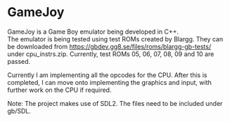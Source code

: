 # GameJoy
GameJoy is a Game Boy emulator being developed in C++.  
The emulator is being tested using test ROMs created by Blargg. They can be downloaded from https://gbdev.gg8.se/files/roms/blargg-gb-tests/ under cpu_instrs.zip. Currently, test ROMs 05, 06, 07, 08, 09 and 10 are passed.

Currently I am implementing all the opcodes for the CPU. After this is completed, I can move onto implementing the graphics and input, with further work on the CPU if required.

Note: The project makes use of SDL2. The files need to be included under gb/SDL.
